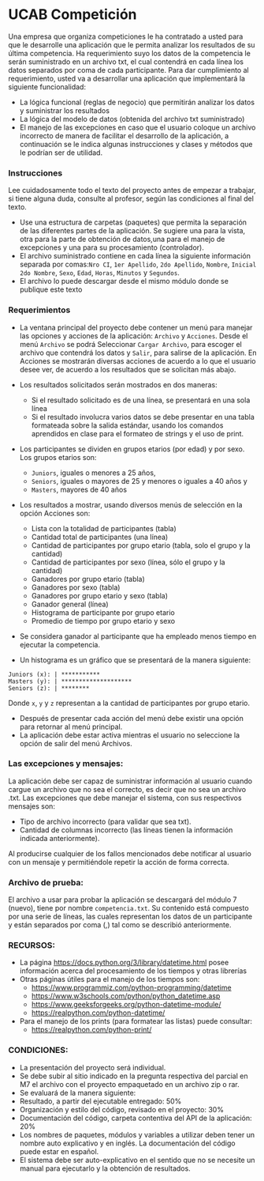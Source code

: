# UCAB Competición

Una empresa que organiza competiciones le ha contratado a usted para que le desarrolle una
aplicación que le permita analizar los resultados de su última competencia. Ha requerimiento suyo
los datos de la competencia le serán suministrado en un archivo txt, el cual contendrá en cada línea
los datos separados por coma de cada participante.
Para dar cumplimiento al requerimiento, usted va a desarrollar una aplicación que implementará la
siguiente funcionalidad:

- La lógica funcional (reglas de negocio) que permitirán analizar los datos y suministrar los
  resultados
- La lógica del modelo de datos (obtenida del archivo txt suministrado)
- El manejo de las excepciones en caso que el usuario coloque un archivo incorrecto de manera de facilitar el desarrollo de la aplicación, a continuación se le indica algunas instrucciones y clases y métodos que le podrían ser de utilidad.

### Instrucciones

Lee cuidadosamente todo el texto del proyecto antes de empezar a trabajar, si tiene alguna duda, consulte al profesor, según las condiciones al final del texto.

- Use una estructura de carpetas (paquetes) que permita la separación de las diferentes partes de la aplicación. Se sugiere una para la vista, otra para la parte de obtención de datos,una para el manejo de excepciones y una para su procesamiento (controlador).
- El archivo suministrado contiene en cada línea la siguiente información separada por comas:`Nro CI`, `1er Apellido`, `2do Apellido`, `Nombre`, `Inicial 2do Nombre`, `Sexo`, `Edad`, `Horas`,
  `Minutos` y `Segundos`.
- El archivo lo puede descargar desde el mismo módulo donde se publique este texto

### Requerimientos

- La ventana principal del proyecto debe contener un menú para manejar las opciones y acciones de la aplicación: `Archivo` y `Acciones`. Desde el menú `Archivo` se podrá Seleccionar `Cargar Archivo`, para escoger el archivo que contendrá los datos y `Salir`, para salirse de la aplicación.
En Acciones se mostrarán diversas acciones de acuerdo a lo que el usuario desee ver, de acuerdo a los resultados que se solicitan más abajo.

- Los resultados solicitados serán mostrados en dos maneras:
    - Si el resultado solicitado es de una línea, se presentará en una sola línea
    - Si el resultado involucra varios datos se debe presentar en una tabla formateada sobre la salida estándar, usando los comandos aprendidos en clase para el formateo de strings y el uso de print.
- Los participantes se dividen en grupos etarios (por edad) y por sexo. Los grupos etarios son:
    - `Juniors`, iguales o menores a 25 años,
    - `Seniors`, iguales o mayores de 25 y menores o iguales a 40 años y
    - `Masters`, mayores de 40 años
- Los resultados a mostrar, usando diversos menús de selección en la opción Acciones son:
    - Lista con la totalidad de participantes (tabla)
    - Cantidad total de participantes (una línea)
    - Cantidad de participantes por grupo etario (tabla, solo el grupo y la cantidad)
    - Cantidad de participantes por sexo (línea, sólo el grupo y la cantidad)
    - Ganadores por grupo etario (tabla)
    - Ganadores por sexo (tabla)
    - Ganadores por grupo etario y sexo (tabla)
    - Ganador general (línea)
    - Histograma de participante por grupo etario
    - Promedio de tiempo por grupo etario y sexo

- Se considera ganador al participante que ha empleado menos tiempo en ejecutar la competencia.

- Un histograma es un gráfico que se presentará de la manera siguiente:

```terminal
Juniors (x): | ***********
Masters (y): | ********************
Seniors (z): | ********
```

Donde `x`, `y` y `z` representan a la cantidad de participantes por grupo etario.

- Después de presentar cada acción del menú debe existir una opción para retornar al menú principal.
- La aplicación debe estar activa mientras el usuario no seleccione la opción de salir del menú
Archivos.

### Las excepciones y mensajes:
La aplicación debe ser capaz de suministrar información al usuario cuando cargue un archivo que no sea el correcto, es decir que no sea un archivo .txt. Las excepciones que debe manejar el sistema, con sus respectivos mensajes son:

- Tipo de archivo incorrecto (para validar que sea txt).
- Cantidad de columnas incorrecto (las líneas tienen la información indicada anteriormente).

Al producirse cualquier de los fallos mencionados debe notificar al usuario con un mensaje y permitiéndole repetir la acción de forma correcta.

### Archivo de prueba:
El archivo a usar para probar la aplicación se descargará del módulo 7 (nuevo), tiene por nombre `competencia.txt`. Su contenido está compuesto por una serie de líneas, las cuales representan los datos de un participante y están separados por coma (,) tal como se describió anteriormente.

### RECURSOS:
- La página https://docs.python.org/3/library/datetime.html posee información acerca del
procesamiento de los tiempos y otras librerías
- Otras páginas útiles para el manejo de los tiempos son:
    - https://www.programmiz.com/python-programming/datetime
    - https://www.w3schools.com/python/python_datetime.asp
    - https://www.geeksforgeeks.org/python-datetime-module/
    - https://realpython.com/python-datetime/
- Para el manejo de los prints (para formatear las listas) puede consultar:
    - https://realpython.com/python-print/

### CONDICIONES:
- La presentación del proyecto será individual.
- Se debe subir al sitio indicado en la pregunta respectiva del parcial en M7 el archivo con el
proyecto empaquetado en un archivo zip o rar.
- Se evaluará de la manera siguiente:
- Resultado, a partir del ejecutable entregado: 50%
- Organización y estilo del código, revisado en el proyecto: 30%
- Documentación del código, carpeta contentiva del API de la aplicación: 20%
- Los nombres de paquetes, módulos y variables a utilizar deben tener un nombre auto
explicativo y en inglés. La documentación del código puede estar en español.
- El sistema debe ser auto-explicativo en el sentido que no se necesite un manual para ejecutarlo y la obtención de resultados.